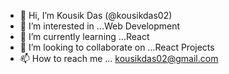 - 👋 Hi, I’m Kousik Das (@kousikdas02)
- 👀 I’m interested in ...Web Development
- 🌱 I’m currently learning ...React
- 💞️ I’m looking to collaborate on ...React Projects
- 📫 How to reach me ... kousikdas02@gmail.com

<!---
kousikdas02/kousikdas02 is a ✨ special ✨ repository because its `README.md` (this file) appears on your GitHub profile.
You can click the Preview link to take a look at your changes.
--->
